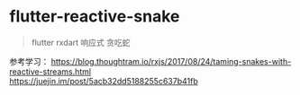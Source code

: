 flutter-reactive-snake
===

> flutter rxdart 响应式 贪吃蛇



参考学习：
https://blog.thoughtram.io/rxjs/2017/08/24/taming-snakes-with-reactive-streams.html   
https://juejin.im/post/5acb32dd5188255c637b41fb